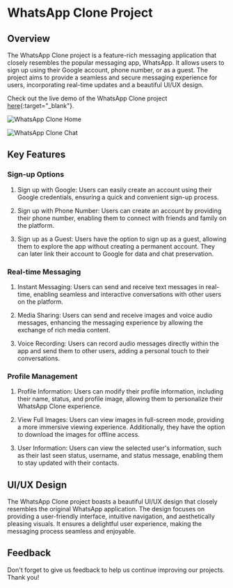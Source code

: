 # WhatsApp Clone Project

## Overview

The WhatsApp Clone project is a feature-rich messaging application that closely resembles the popular messaging app, WhatsApp. It allows users to sign up using their Google account, phone number, or as a guest. The project aims to provide a seamless and secure messaging experience for users, incorporating real-time updates and a beautiful UI/UX design.

Check out the live demo of the WhatsApp Clone project [here](https://whatesapp.vercel.app/){:target="_blank"}.

![WhatsApp Clone Home](https://firebasestorage.googleapis.com/v0/b/whatsapp-clone-b5e50.appspot.com/o/custome%2Fhome.png?alt=media&token=1dad4823-e22e-4cdb-aff4-5111f328bd18)

![WhatsApp Clone Chat](https://firebasestorage.googleapis.com/v0/b/whatsapp-clone-b5e50.appspot.com/o/custome%2Fchat.png?alt=media&token=44370540-b403-4459-b691-d5e5335610bd)

## Key Features

### Sign-up Options

1. Sign up with Google: Users can easily create an account using their Google credentials, ensuring a quick and convenient sign-up process.

2. Sign up with Phone Number: Users can create an account by providing their phone number, enabling them to connect with friends and family on the platform.

3. Sign up as a Guest: Users have the option to sign up as a guest, allowing them to explore the app without creating a permanent account. They can later link their account to Google for data and chat preservation.

### Real-time Messaging

1. Instant Messaging: Users can send and receive text messages in real-time, enabling seamless and interactive conversations with other users on the platform.

2. Media Sharing: Users can send and receive images and voice audio messages, enhancing the messaging experience by allowing the exchange of rich media content.

3. Voice Recording: Users can record audio messages directly within the app and send them to other users, adding a personal touch to their conversations.

### Profile Management

1. Profile Information: Users can modify their profile information, including their name, status, and profile image, allowing them to personalize their WhatsApp Clone experience.

2. View Full Images: Users can view images in full-screen mode, providing a more immersive viewing experience. Additionally, they have the option to download the images for offline access.

3. User Information: Users can view the selected user's information, such as their last seen status, username, and status message, enabling them to stay updated with their contacts.

## UI/UX Design

The WhatsApp Clone project boasts a beautiful UI/UX design that closely resembles the original WhatsApp application. The design focuses on providing a user-friendly interface, intuitive navigation, and aesthetically pleasing visuals. It ensures a delightful user experience, making the messaging process seamless and enjoyable.

## Feedback

Don't forget to give us feedback to help us continue improving our projects. Thank you!
